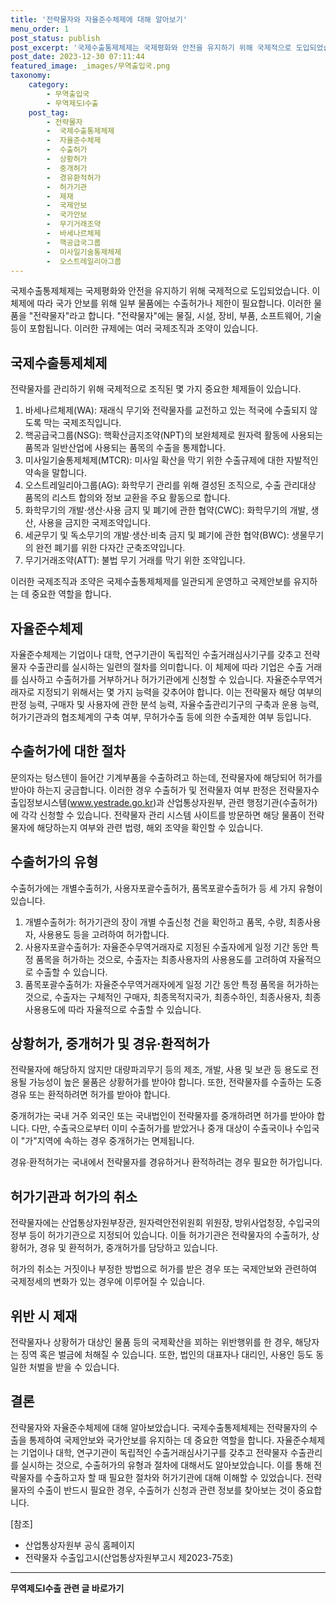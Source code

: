 ```yaml
---
title: '전략물자와 자율준수체제에 대해 알아보기'
menu_order: 1
post_status: publish
post_excerpt: '국제수출통제체제는 국제평화와 안전을 유지하기 위해 국제적으로 도입되었습니다. 이 체제에 따라 국가 안보를 위해 일부 물품에는 수출허가나 제한이 필요합니다. 이러한 물품을  전략물자 라고 합니다.  전략물자 에는 물질, 시설, 장비, 부품, 소프트웨어, 기술 등이 포함됩니다. 이러한 규제에는 여러 국제조직과 조약이 있습니다.'
post_date: 2023-12-30 07:11:44
featured_image: _images/무역출입국.png
taxonomy:
    category:
        - 무역출입국
        - 무역제도Ⅰ수출
    post_tag:
        - 전략물자
        -  국제수출통제체제
        -  자율준수체제
        -  수출허가
        -  상황허가
        -  중개허가
        -  경유환적허가
        -  허가기관
        -  제재
        -  국제안보
        -  국가안보
        -  무기거래조약
        -  바세나르체제
        -  핵공급국그룹
        -  미사일기술통제체제
        -  오스트레일리아그룹
---
```



국제수출통제체제는 국제평화와 안전을 유지하기 위해 국제적으로 도입되었습니다. 이 체제에 따라 국가 안보를 위해 일부 물품에는 수출허가나 제한이 필요합니다. 이러한 물품을 "전략물자"라고 합니다. "전략물자"에는 물질, 시설, 장비, 부품, 소프트웨어, 기술 등이 포함됩니다. 이러한 규제에는 여러 국제조직과 조약이 있습니다.

## 국제수출통제체제

전략물자를 관리하기 위해 국제적으로 조직된 몇 가지 중요한 체제들이 있습니다. 

1. 바세나르체제(WA): 재래식 무기와 전략물자를 교전하고 있는 적국에 수출되지 않도록 막는 국제조직입니다.
2. 핵공급국그룹(NSG): 핵확산금지조약(NPT)의 보완체제로 원자력 활동에 사용되는 품목과 일반산업에 사용되는 품목의 수출을 통제합니다.
3. 미사일기술통제체제(MTCR): 미사일 확산을 막기 위한 수출규제에 대한 자발적인 약속을 말합니다.
4. 오스트레일리아그룹(AG): 화학무기 관리를 위해 결성된 조직으로, 수출 관리대상 품목의 리스트 합의와 정보 교환을 주요 활동으로 합니다.
5. 화학무기의 개발·생산·사용 금지 및 폐기에 관한 협약(CWC): 화학무기의 개발, 생산, 사용을 금지한 국제조약입니다.
6. 세균무기 및 독소무기의 개발·생산·비축 금지 및 폐기에 관한 협약(BWC): 생물무기의 완전 폐기를 위한 다자간 군축조약입니다.
7. 무기거래조약(ATT): 불법 무기 거래를 막기 위한 조약입니다.

이러한 국제조직과 조약은 국제수출통제체제를 일관되게 운영하고 국제안보를 유지하는 데 중요한 역할을 합니다.

## 자율준수체제

자율준수체제는 기업이나 대학, 연구기관이 독립적인 수출거래심사기구를 갖추고 전략물자 수출관리를 실시하는 일련의 절차를 의미합니다. 이 체제에 따라 기업은 수출 거래를 심사하고 수출허가를 거부하거나 허가기관에게 신청할 수 있습니다. 자율준수무역거래자로 지정되기 위해서는 몇 가지 능력을 갖추어야 합니다. 이는 전략물자 해당 여부의 판정 능력, 구매자 및 사용자에 관한 분석 능력, 자율수출관리기구의 구축과 운용 능력, 허가기관과의 협조체계의 구축 여부, 무허가수출 등에 의한 수출제한 여부 등입니다.

## 수출허가에 대한 절차

문의자는 텅스텐이 들어간 기계부품을 수출하려고 하는데, 전략물자에 해당되어 허가를 받아야 하는지 궁금합니다. 이러한 경우 수출허가 및 전략물자 여부 판정은 전략물자수출입정보시스템(www.yestrade.go.kr)과 산업통상자원부, 관련 행정기관(수출허가)에 각각 신청할 수 있습니다. 전략물자 관리 시스템 사이트를 방문하면 해당 물품이 전략물자에 해당하는지 여부와 관련 법령, 해외 조약을 확인할 수 있습니다.

## 수출허가의 유형

수출허가에는 개별수출허가, 사용자포괄수출허가, 품목포괄수출허가 등 세 가지 유형이 있습니다.

1. 개별수출허가: 허가기관의 장이 개별 수출신청 건을 확인하고 품목, 수량, 최종사용자, 사용용도 등을 고려하여 허가합니다.
2. 사용자포괄수출허가: 자율준수무역거래자로 지정된 수출자에게 일정 기간 동안 특정 품목을 허가하는 것으로, 수출자는 최종사용자의 사용용도를 고려하여 자율적으로 수출할 수 있습니다.
3. 품목포괄수출허가: 자율준수무역거래자에게 일정 기간 동안 특정 품목을 허가하는 것으로, 수출자는 구체적인 구매자, 최종목적지국가, 최종수하인, 최종사용자, 최종사용용도에 따라 자율적으로 수출할 수 있습니다.

## 상황허가, 중개허가 및 경유·환적허가

전략물자에 해당하지 않지만 대량파괴무기 등의 제조, 개발, 사용 및 보관 등 용도로 전용될 가능성이 높은 물품은 상황허가를 받아야 합니다. 또한, 전략물자를 수출하는 도중 경유 또는 환적하려면 허가를 받아야 합니다.

중개허가는 국내 거주 외국인 또는 국내법인이 전략물자를 중개하려면 허가를 받아야 합니다. 다만, 수출국으로부터 이미 수출허가를 받았거나 중개 대상이 수출국이나 수입국이 "가"지역에 속하는 경우 중개허가는 면제됩니다.

경유·환적허가는 국내에서 전략물자를 경유하거나 환적하려는 경우 필요한 허가입니다.

## 허가기관과 허가의 취소

전략물자에는 산업통상자원부장관, 원자력안전위원회 위원장, 방위사업청장, 수입국의 정부 등이 허가기관으로 지정되어 있습니다. 이들 허가기관은 전략물자의 수출허가, 상황허가, 경유 및 환적허가, 중개허가를 담당하고 있습니다.

허가의 취소는 거짓이나 부정한 방법으로 허가를 받은 경우 또는 국제안보와 관련하여 국제정세의 변화가 있는 경우에 이루어질 수 있습니다.

## 위반 시 제재

전략물자나 상황허가 대상인 물품 등의 국제확산을 꾀하는 위반행위를 한 경우, 해당자는 징역 혹은 벌금에 처해질 수 있습니다. 또한, 법인의 대표자나 대리인, 사용인 등도 동일한 처벌을 받을 수 있습니다.

## 결론

전략물자와 자율준수체제에 대해 알아보았습니다. 국제수출통제체제는 전략물자의 수출을 통제하여 국제안보와 국가안보를 유지하는 데 중요한 역할을 합니다. 자율준수체제는 기업이나 대학, 연구기관이 독립적인 수출거래심사기구를 갖추고 전략물자 수출관리를 실시하는 것으로, 수출허가의 유형과 절차에 대해서도 알아보았습니다. 이를 통해 전략물자를 수출하고자 할 때 필요한 절차와 허가기관에 대해 이해할 수 있었습니다. 전략물자의 수출이 반드시 필요한 경우, 수출허가 신청과 관련 정보를 찾아보는 것이 중요합니다.

[참조]
- 산업통상자원부 공식 홈페이지
- 전략물자 수출입고시(산업통상자원부고시 제2023-75호)
<!-- wp:separator -->
<hr class="wp-block-separator has-alpha-channel-opacity"/>
<!-- /wp:separator -->

<!-- wp:group {"backgroundColor":"base","layout":{"type":"constrained"}} -->
<div class="wp-block-group has-base-background-color has-background"><!-- wp:paragraph {"align":"center","fontSize":"medium"} -->
<p class="has-text-align-center has-large-font-size"><strong>무역제도Ⅰ수출 관련 글 바로가기</strong></p>
<!-- /wp:paragraph -->


<!-- wp:latest-posts
{"categories":[{"id":14332,"count":19,"description":"","link":"https://uknowlaw.com/category/%eb%ac%b4%ec%97%ad%ec%a0%9c%eb%8f%84%e2%85%b0%ec%88%98%ec%b6%9c/","name":"무역제도Ⅰ수출","slug":"무역제도Ⅰ수출","taxonomy":"category","parent":0,"meta":[],"_links":{"self":[{"href":"https://uknowlaw.com/wp-json/wp/v2/categories/14332"}],"collection":[{"href":"https://uknowlaw.com/wp-json/wp/v2/categories"}],"about":[{"href":"https://uknowlaw.com/wp-json/wp/v2/taxonomies/category"}],"wp:post_type":[{"href":"https://uknowlaw.com/wp-json/wp/v2/posts?categories=14332"}],"curies":[{"name":"wp","href":"https://api.w.org/{rel}","templated":true}]}}],"postsToShow":100,"excerptLength":28,"postLayout":"grid","columns":2,"featuredImageAlign":"left","featuredImageSizeSlug":"large","fontSize":"small"} /--></div>
<!-- /wp:group -->